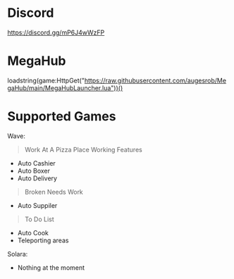 # Discord
https://discord.gg/mP6J4wWzFP

# MegaHub
loadstring(game:HttpGet("https://raw.githubusercontent.com/augesrob/MegaHub/main/MegaHubLauncher.lua"))()

# Supported Games
Wave:
> Work At A Pizza Place
> Working Features
- Auto Cashier
- Auto Boxer
- Auto Delivery
> Broken Needs Work
- Auto Suppiler
> To Do List
- Auto Cook
- Teleporting areas

Solara:
- Nothing at the moment
